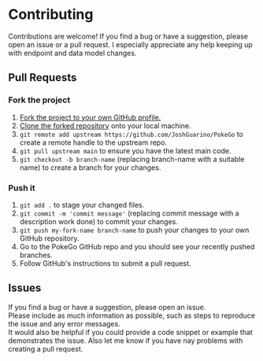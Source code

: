 # Contributing

Contributions are welcome! If you find a bug or have a suggestion, please open an issue or a pull request.
I especially appreciate any help keeping up with endpoint and data model changes.

## Pull Requests

### Fork the project
1. [Fork the project to your own GitHub profile.](https://help.github.com/articles/fork-a-repo/)
2. [Clone the forked repository](https://help.github.com/articles/cloning-a-repository/) onto your local machine.
3. `git remote add upstream https://github.com/JoshGuarino/PokeGo` to create a remote handle to the upstream repo.
4. `git pull upstream main` to ensure you have the latest main code.
5. `git checkout -b branch-name` (replacing branch-name with a suitable name) to create a branch for your changes.

### Push it
1. `git add .` to stage your changed files.
2. `git commit -m 'commit message'` (replacing commit message with a description work done) to commit your changes.
3. `git push my-fork-name branch-name` to push your changes to your own GitHub repository.
4. Go to the PokeGo GitHub repo and you should see your recently pushed branches.
5. Follow GitHub's instructions to submit a pull request.

## Issues

If you find a bug or have a suggestion, please open an issue.   
Please include as much information as possible, such as steps to reproduce the issue and any error messages.    
It would also be helpful if you could provide a code snippet or example that demonstrates the issue.
Also let me know if you have nay problems with creating a pull request.
